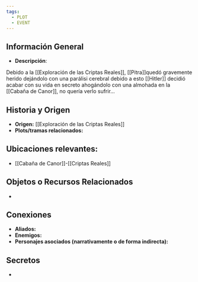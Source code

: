 ```yaml
---
tags:
  - PLOT
  - EVENT
---
```

## Información General 
- **Descripción**: 

Debido a la [[Exploración de las Criptas Reales]], [[Pitra]]quedó gravemente herido dejándolo con una parálisi cerebral debido a esto [[Hitler]] decidió acabar con su vida en secreto ahogándolo con una almohada en la [[Cabaña de Canor]], no quería verlo sufrir...

## Historia y Origen 
- **Origen:** [[Exploración de las Criptas Reales]]
- **Plots/tramas relacionados:** 

## Ubicaciones relevantes:
- [[Cabaña de Canor]]-[[Criptas Reales]]

## Objetos o Recursos Relacionados 
- 

## Conexiones 
- **Aliados:** 
- **Enemigos:**
- **Personajes asociados (narrativamente o de forma indirecta):** 

## Secretos
- 